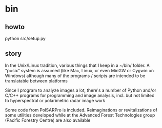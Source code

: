 # bin

## howto
python src/setup.py

## story
In the Unix/Linux tradition, various things that I keep in a ~/bin/ folder. A "posix" system is assumed (like Mac, Linux, or even MinGW or Cygwin on Windows) although many of the programs / scripts are intended to be translatable between platforms

Since I program to analyze images a lot, there's a number of Python and/or C/C++ programs for programming and image analysis, incl. but not limited to hyperspectral or polarimetric radar image work

Some code from PolSARPro is included. Reimaginations or revitalizations of some utilities developed while at the Advanced Forest Technologies group (Pacific Forestry Centre) are also available
